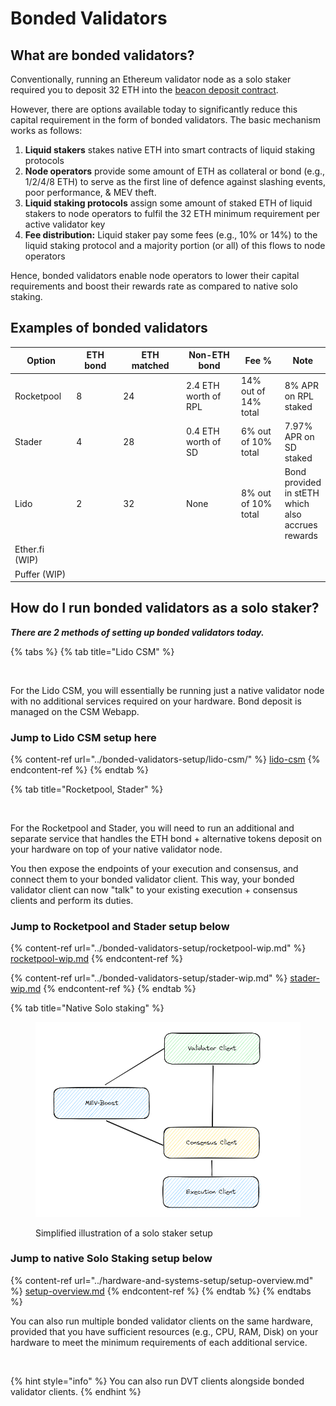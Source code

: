 # Bonded Validators

## What are bonded validators?

Conventionally, running an Ethereum validator node as a solo staker required you to deposit 32 ETH into the [beacon deposit contract](https://etherscan.io/address/0x00000000219ab540356cBB839Cbe05303d7705Fa).

However, there are options available today to significantly reduce this capital requirement in the form of bonded validators. The basic mechanism works as follows:

1. **Liquid stakers** stakes native ETH into smart contracts of liquid staking protocols
2. **Node operators** provide some amount of ETH as collateral or bond (e.g., 1/2/4/8 ETH) to serve as the first line of defence against slashing events, poor performance, & MEV theft.
3. **Liquid staking protocols** assign some amount of staked ETH of liquid stakers to node operators to fulfil the 32 ETH minimum requirement per active validator key
4. **Fee distribution:** Liquid staker pay some fees (e.g., 10% or 14%) to the liquid staking protocol and a majority portion (or all) of this flows to node operators&#x20;

Hence, bonded validators enable node operators to lower their capital requirements and boost their rewards rate as compared to native solo staking.

## Examples of bonded validators

<table><thead><tr><th width="104">Option</th><th width="112">ETH bond</th><th width="139">ETH matched</th><th width="144">Non-ETH bond</th><th width="102">Fee %</th><th>Note</th></tr></thead><tbody><tr><td>Rocketpool</td><td>8</td><td>24</td><td>2.4 ETH worth of RPL</td><td>14% out of 14% total</td><td>8% APR on RPL staked</td></tr><tr><td>Stader</td><td>4</td><td>28</td><td>0.4 ETH worth of SD</td><td>6% out of 10% total</td><td>7.97% APR on SD staked</td></tr><tr><td>Lido</td><td>2</td><td>32</td><td>None</td><td>8% out of 10% total</td><td>Bond provided in stETH which also accrues rewards</td></tr><tr><td>Ether.fi (WIP)</td><td></td><td></td><td></td><td></td><td></td></tr><tr><td>Puffer (WIP)</td><td></td><td></td><td></td><td></td><td></td></tr></tbody></table>

## How do I run bonded validators as a solo staker?

_**There are 2 methods of setting up bonded validators today.**_

{% tabs %}
{% tab title="Lido CSM" %}
<figure><img src="../.gitbook/assets/image (3) (2).png" alt=""><figcaption></figcaption></figure>

For the Lido CSM, you will essentially be running just a native validator node with no additional services required on your hardware. Bond deposit is managed on the CSM Webapp.

### Jump to Lido CSM setup here

{% content-ref url="../bonded-validators-setup/lido-csm/" %}
[lido-csm](../bonded-validators-setup/lido-csm/)
{% endcontent-ref %}
{% endtab %}

{% tab title="Rocketpool, Stader" %}
<figure><img src="../.gitbook/assets/image (5) (2).png" alt=""><figcaption></figcaption></figure>

For the Rocketpool and Stader, you will need to run an additional and separate service that handles the ETH bond + alternative tokens deposit on your hardware on top of your native validator node.&#x20;

You then expose the endpoints of your execution and consensus, and connect them to your bonded validator client. This way, your bonded validator client can now "talk" to your existing execution + consensus clients and perform its duties.

### Jump to Rocketpool and Stader setup below

{% content-ref url="../bonded-validators-setup/rocketpool-wip.md" %}
[rocketpool-wip.md](../bonded-validators-setup/rocketpool-wip.md)
{% endcontent-ref %}

{% content-ref url="../bonded-validators-setup/stader-wip.md" %}
[stader-wip.md](../bonded-validators-setup/stader-wip.md)
{% endcontent-ref %}
{% endtab %}

{% tab title="Native Solo staking" %}
<figure><img src="../.gitbook/assets/image (1) (1) (1) (1) (1) (1) (1) (1) (1) (1) (1) (1) (1) (1) (1) (1) (1) (1) (1) (1) (1) (1) (1) (1).png" alt=""><figcaption><p>Simplified illustration of a solo staker setup</p></figcaption></figure>

### Jump to native Solo Staking setup below

{% content-ref url="../hardware-and-systems-setup/setup-overview.md" %}
[setup-overview.md](../hardware-and-systems-setup/setup-overview.md)
{% endcontent-ref %}
{% endtab %}
{% endtabs %}

You can also run multiple bonded validator clients on the same hardware, provided that you have sufficient resources (e.g., CPU, RAM, Disk) on your hardware to meet the minimum requirements of each additional service.

<figure><img src="../.gitbook/assets/image (2) (2).png" alt=""><figcaption></figcaption></figure>

{% hint style="info" %}
You can also run DVT clients alongside bonded validator clients.
{% endhint %}
